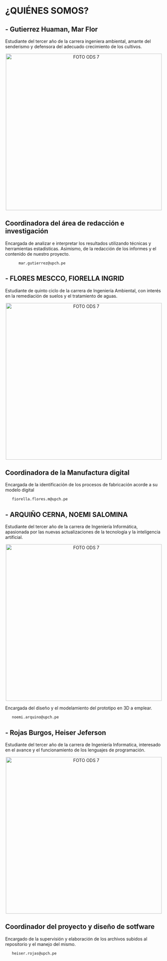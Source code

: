# ¿QUIÉNES SOMOS?

 ## - Gutierrez Huaman, Mar Flor
 Estudiante del tercer año de la carrera ingeniera ambiental,  amante del senderismo y defensora del adecuado crecimiento de los cultivos.

<p align="center">
  <img src="https://i.postimg.cc/Fzyt6nrL/Mary.jpg)](https://postimg.cc/q6vZhwCJ)" alt="FOTO ODS 7" width="500px" />
</p>

 ## Coordinadora del área de redacción e investigación
 Encargada de analizar e interpretar los resultados utilizando técnicas y herramientas estadísticas. Asimismo, de la redacción de los informes y el contenido de nuestro proyecto.
        
          mar.gutierrez@upch.pe

 
 ## - FLORES MESCCO, FIORELLA INGRID 
 Estudiante de quinto ciclo de la carrera de Ingeniería Ambiental, con interés en la remediación de suelos y el tratamiento de aguas.

<p align="center">
  <img src="https://i.postimg.cc/cCrZ5cK7/fiore.jpg)](https://postimg.cc/gLFfx8Hr)" alt="FOTO ODS 7" width="500px" />
</p>

## Coordinadora de la  Manufactura digital
 Encargada de la identificación de los procesos de fabricación acorde a su modelo digital
      
       fiorella.flores.m@upch.pe
       
 
 ##  - ARQUIÑO CERNA, NOEMI SALOMINA
 Estudiante del tercer año de la carrera de Ingeniería Informática, apasionada por las nuevas 
 actualizaciones de la tecnología y la inteligencia artificial. 
 
<p align="center">
  <img src="https://i.postimg.cc/FRK7N3dz/mi-i.jpg)](https://postimg.cc/f36wv3vQ)" alt="FOTO ODS 7" width="500px" />
</p>
 Encargada del diseño y el modelamiento del prototipo en 3D a emplear.

 
       noemi.arquino@upch.pe

## - Rojas Burgos, Heiser Jeferson
Estudiante del tercer año de la carrera de Ingeniería Informatica, interesado en el avance y el funcionamiento de los lenguajes de programación.


<p align="center">
  <img src="https://i.postimg.cc/rF2Rtd7n/yeferson.jpg)](https://postimg.cc/CdJx3Khk)" alt="FOTO ODS 7" width="500px" />
</p>

## Coordinador del proyecto y diseño de sotfware
Encargado de la supervisión y elaboración de los archivos subidos al repositorio y el manejo del mismo.


       heiser.rojas@upch.pe
